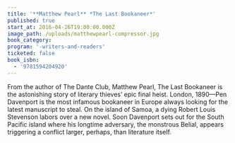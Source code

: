 ```yaml
---
title: '**Matthew Pearl** *The Last Bookaneer*'
published: true
start_at: 2016-04-26T19:00:00.000Z
image_path: /uploads/matthewpearl-compressor.jpg
book_category:
program: '-writers-and-readers'
ticketed: false
book_isbn:
  - '9781594204920'
---
```



From the author of The Dante Club, Matthew Pearl, The Last Bookaneer is the astonishing story of literary thieves’ epic final heist. London, 1890—Pen Davenport is the most infamous bookaneer in Europe always looking for the latest manuscript to steal. On the island of Samoa, a dying Robert Louis Stevenson labors over a new novel. Soon Davenport sets out for the South Pacific island where his longtime adversary, the monstrous Belial, appears triggering a conflict larger, perhaps, than literature itself.